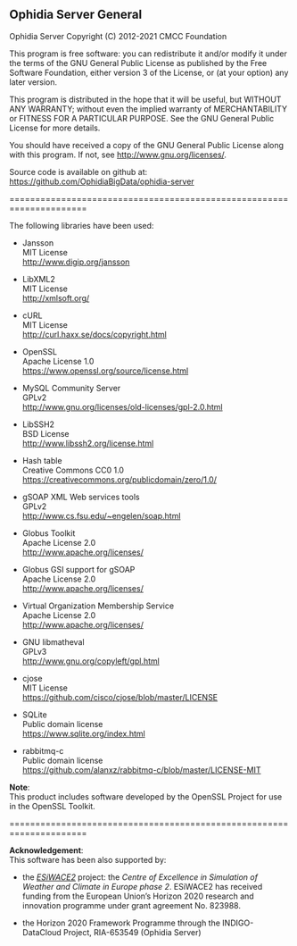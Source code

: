 Ophidia Server General
----------------------

Ophidia Server
Copyright (C) 2012-2021 CMCC Foundation

This program is free software: you can redistribute it and/or modify
it under the terms of the GNU General Public License as published by
the Free Software Foundation, either version 3 of the License, or
(at your option) any later version.

This program is distributed in the hope that it will be useful,
but WITHOUT ANY WARRANTY; without even the implied warranty of
MERCHANTABILITY or FITNESS FOR A PARTICULAR PURPOSE.  See the
GNU General Public License for more details.

You should have received a copy of the GNU General Public License
along with this program.  If not, see <http://www.gnu.org/licenses/>.

Source code is available on github at: 
https://github.com/OphidiaBigData/ophidia-server

=====================================================================

The following libraries have been used:

- Jansson</br>
MIT License</br>
http://www.digip.org/jansson

- LibXML2</br>
MIT License</br>
http://xmlsoft.org/

- cURL</br>
MIT License</br>
http://curl.haxx.se/docs/copyright.html

- OpenSSL</br>
Apache License 1.0</br>
https://www.openssl.org/source/license.html

- MySQL Community Server</br>
GPLv2</br>
http://www.gnu.org/licenses/old-licenses/gpl-2.0.html

- LibSSH2</br>
BSD License</br>
http://www.libssh2.org/license.html

- Hash table</br>
Creative Commons CC0 1.0</br>
https://creativecommons.org/publicdomain/zero/1.0/

- gSOAP XML Web services tools</br>
GPLv2</br>
http://www.cs.fsu.edu/~engelen/soap.html

- Globus Toolkit</br>
Apache License 2.0</br>
http://www.apache.org/licenses/

- Globus GSI support for gSOAP</br>
Apache License 2.0</br>
http://www.apache.org/licenses/

- Virtual Organization Membership Service</br>
Apache License 2.0</br>
http://www.apache.org/licenses/

- GNU libmatheval</br>
GPLv3</br>
http://www.gnu.org/copyleft/gpl.html

- cjose</br>
MIT License</br>
https://github.com/cisco/cjose/blob/master/LICENSE

- SQLite<br>
Public domain license</br>
https://www.sqlite.org/index.html

- rabbitmq-c<br>
Public domain license</br>
https://github.com/alanxz/rabbitmq-c/blob/master/LICENSE-MIT

<b>Note</b>:</br>
This product includes software developed by the OpenSSL Project for use in the OpenSSL Toolkit.

=====================================================================

<b>Acknowledgement</b>:</br>
This software has been also supported by:

- the *[ESiWACE2](http://www.esiwace.eu)* project: the *Centre of Excellence in Simulation of Weather and Climate in Europe phase 2*. ESiWACE2 has received funding from the European Union’s Horizon 2020 research and innovation programme under grant agreement No. 823988.

- the Horizon 2020 Framework Programme through the INDIGO-DataCloud Project, RIA-653549 (Ophidia Server)


